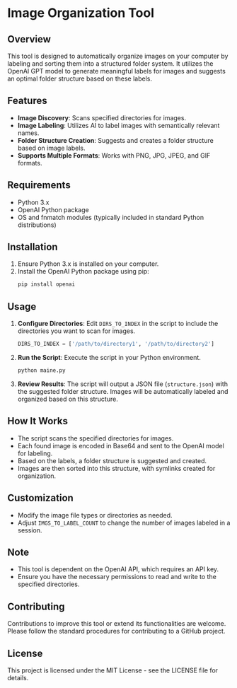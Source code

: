 # Image Organization Tool

## Overview
This tool is designed to automatically organize images on your computer by labeling and sorting them into a structured folder system. It utilizes the OpenAI GPT model to generate meaningful labels for images and suggests an optimal folder structure based on these labels.

## Features
- **Image Discovery**: Scans specified directories for images.
- **Image Labeling**: Utilizes AI to label images with semantically relevant names.
- **Folder Structure Creation**: Suggests and creates a folder structure based on image labels.
- **Supports Multiple Formats**: Works with PNG, JPG, JPEG, and GIF formats.

## Requirements
- Python 3.x
- OpenAI Python package
- OS and fnmatch modules (typically included in standard Python distributions)

## Installation
1. Ensure Python 3.x is installed on your computer.
2. Install the OpenAI Python package using pip:
   ```bash
   pip install openai
   ```

## Usage
1. **Configure Directories**:
   Edit `DIRS_TO_INDEX` in the script to include the directories you want to scan for images.
   ```python
   DIRS_TO_INDEX = ['/path/to/directory1', '/path/to/directory2']
   ```

2. **Run the Script**:
   Execute the script in your Python environment.
   ```bash
   python maine.py
   ```

3. **Review Results**:
   The script will output a JSON file (`structure.json`) with the suggested folder structure. Images will be automatically labeled and organized based on this structure.

## How It Works
- The script scans the specified directories for images.
- Each found image is encoded in Base64 and sent to the OpenAI model for labeling.
- Based on the labels, a folder structure is suggested and created.
- Images are then sorted into this structure, with symlinks created for organization.

## Customization
- Modify the image file types or directories as needed.
- Adjust `IMGS_TO_LABEL_COUNT` to change the number of images labeled in a session.

## Note
- This tool is dependent on the OpenAI API, which requires an API key.
- Ensure you have the necessary permissions to read and write to the specified directories.

## Contributing
Contributions to improve this tool or extend its functionalities are welcome. Please follow the standard procedures for contributing to a GitHub project.

## License
This project is licensed under the MIT License - see the LICENSE file for details.
